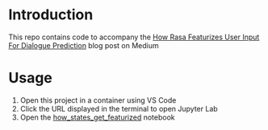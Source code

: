 # Introduction

This repo contains code to accompany the [How Rasa Featurizes User Input For Dialogue Prediction](https://pub.towardsai.net/an-in-depth-look-at-how-rasa-featurizes-user-input-for-dialogue-prediction-f153da550382) blog post on Medium

# Usage

1. Open this project in a container using VS Code
2. Click the URL displayed in the terminal to open Jupyter Lab
3. Open the [how_states_get_featurized](./notebooks/how_states_get_featurized.ipynb) notebook